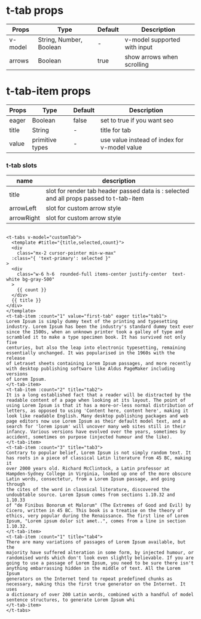 # t-tab props
| Props | Type | Default | Description |
| ------------ | ------------ | ------------ | ------------ |
| v-model |  String, Number, Boolean | - | v-model supported with input |
| arrows | Boolean | true | show arrows when scrolling |

# t-tab-item props
| Props | Type | Default | Description |
| ------------ | ------------ | ------------ | ------------ |
| eager | Boolean | false | set to true if you want seo |
| title | String | - | title for tab |
| value | primitive types | - | use value instead of index for v-model value |

### t-tab slots
| name | description
| ------------ | ------------ |
| title | slot for render tab header passed data is : selected and all props passed to t-tab-item|
| arrowLeft | slot for custom arrow style|
| arrowRight | slot for custom arrow style|


```vue

<t-tabs v-model="customTab">
  <template #title="{title,selected,count}">
  <div
    class="mx-2 cursor-pointer min-w-max"
  :class="{ 'text-primary': selected }"
>
  <div
    class="w-6 h-6  rounded-full items-center justify-center  text-white bg-gray-500"
  >
    {{ count }}
  </div>
  {{ title }}
</div>
</template>
<t-tab-item :count="1" value="first-tab" eager title="tab1">
Lorem Ipsum is simply dummy text of the printing and typesetting
industry. Lorem Ipsum has been the industry's standard dummy text ever
since the 1500s, when an unknown printer took a galley of type and
scrambled it to make a type specimen book. It has survived not only five
centuries, but also the leap into electronic typesetting, remaining
essentially unchanged. It was popularised in the 1960s with the release
of Letraset sheets containing Lorem Ipsum passages, and more recently
with desktop publishing software like Aldus PageMaker including versions
of Lorem Ipsum.
</t-tab-item>
<t-tab-item :count="2" title="tab2">
It is a long established fact that a reader will be distracted by the
readable content of a page when looking at its layout. The point of
using Lorem Ipsum is that it has a more-or-less normal distribution of
letters, as opposed to using 'Content here, content here', making it
look like readable English. Many desktop publishing packages and web
page editors now use Lorem Ipsum as their default model text, and a
search for 'lorem ipsum' will uncover many web sites still in their
infancy. Various versions have evolved over the years, sometimes by
accident, sometimes on purpose (injected humour and the like).
</t-tab-item>
<t-tab-item :count="3" title="tab3">
Contrary to popular belief, Lorem Ipsum is not simply random text. It
has roots in a piece of classical Latin literature from 45 BC, making it
over 2000 years old. Richard McClintock, a Latin professor at
Hampden-Sydney College in Virginia, looked up one of the more obscure
Latin words, consectetur, from a Lorem Ipsum passage, and going through
the cites of the word in classical literature, discovered the
undoubtable source. Lorem Ipsum comes from sections 1.10.32 and 1.10.33
of "de Finibus Bonorum et Malorum" (The Extremes of Good and Evil) by
Cicero, written in 45 BC. This book is a treatise on the theory of
ethics, very popular during the Renaissance. The first line of Lorem
Ipsum, "Lorem ipsum dolor sit amet..", comes from a line in section
1.10.32.
</t-tab-item>
<t-tab-item :count="1" title="tab4">
There are many variations of passages of Lorem Ipsum available, but the
majority have suffered alteration in some form, by injected humour, or
randomised words which don't look even slightly believable. If you are
going to use a passage of Lorem Ipsum, you need to be sure there isn't
anything embarrassing hidden in the middle of text. All the Lorem Ipsum
generators on the Internet tend to repeat predefined chunks as
necessary, making this the first true generator on the Internet. It uses
a dictionary of over 200 Latin words, combined with a handful of model
sentence structures, to generate Lorem Ipsum whi
</t-tab-item>
</t-tabs>

```

